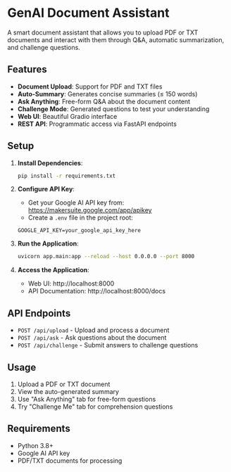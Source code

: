 # GenAI Document Assistant

A smart document assistant that allows you to upload PDF or TXT documents and interact with them through Q&A, automatic summarization, and challenge questions.

## Features

- **Document Upload**: Support for PDF and TXT files
- **Auto-Summary**: Generates concise summaries (≤ 150 words)
- **Ask Anything**: Free-form Q&A about the document content
- **Challenge Mode**: Generated questions to test your understanding
- **Web UI**: Beautiful Gradio interface
- **REST API**: Programmatic access via FastAPI endpoints

## Setup

1. **Install Dependencies**:
   ```bash
   pip install -r requirements.txt
   ```

2. **Configure API Key**:
   - Get your Google AI API key from: https://makersuite.google.com/app/apikey
   - Create a `.env` file in the project root:
   ```
   GOOGLE_API_KEY=your_google_api_key_here
   ```

3. **Run the Application**:
   ```bash
   uvicorn app.main:app --reload --host 0.0.0.0 --port 8000
   ```

4. **Access the Application**:
   - Web UI: http://localhost:8000
   - API Documentation: http://localhost:8000/docs

## API Endpoints

- `POST /api/upload` - Upload and process a document
- `POST /api/ask` - Ask questions about the document
- `POST /api/challenge` - Submit answers to challenge questions

## Usage

1. Upload a PDF or TXT document
2. View the auto-generated summary
3. Use "Ask Anything" tab for free-form questions
4. Try "Challenge Me" tab for comprehension questions

## Requirements

- Python 3.8+
- Google AI API key
- PDF/TXT documents for processing
